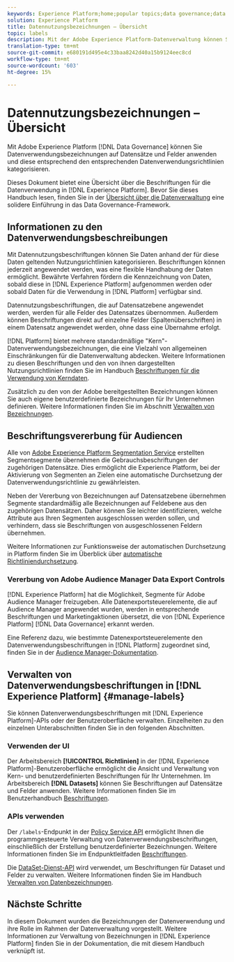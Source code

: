 ```yaml
---
keywords: Experience Platform;home;popular topics;data governance;data usage label api;policy service api;data usage labels overview
solution: Experience Platform
title: Datennutzungsbezeichnungen – Übersicht
topic: labels
description: Mit der Adobe Experience Platform-Datenverwaltung können Sie Datenverwendungsbeschriftungen auf Datensätze und Felder anwenden und diese entsprechend den jeweiligen Datenverwendungsrichtlinien kategorisieren. Dieses Dokument bietet einen Überblick über die Beschriftungen für die Datenverwendung in der Experience Platform.
translation-type: tm+mt
source-git-commit: e680191d495e4c33baa8242d40a15b9124eec8cd
workflow-type: tm+mt
source-wordcount: '603'
ht-degree: 15%

---
```



# Datennutzungsbezeichnungen – Übersicht

Mit Adobe Experience Platform [!DNL Data Governance] können Sie Datenverwendungsbezeichnungen auf Datensätze und Felder anwenden und diese entsprechend den entsprechenden Datenverwendungsrichtlinien kategorisieren.

Dieses Dokument bietet eine Übersicht über die Beschriftungen für die Datenverwendung in [!DNL Experience Platform]. Bevor Sie dieses Handbuch lesen, finden Sie in der [Übersicht über die Datenverwaltung](../home.md) eine solidere Einführung in das Data Governance-Framework.

## Informationen zu den Datenverwendungsbeschreibungen

Mit Datennutzungsbeschriftungen können Sie Daten anhand der für diese Daten geltenden Nutzungsrichtlinien kategorisieren. Beschriftungen können jederzeit angewendet werden, was eine flexible Handhabung der Daten ermöglicht. Bewährte Verfahren fördern die Kennzeichnung von Daten, sobald diese in [!DNL Experience Platform] aufgenommen werden oder sobald Daten für die Verwendung in [!DNL Platform] verfügbar sind.

Datennutzungsbeschriftungen, die auf Datensatzebene angewendet werden, werden für alle Felder des Datensatzes übernommen. Außerdem können Beschriftungen direkt auf einzelne Felder (Spaltenüberschriften) in einem Datensatz angewendet werden, ohne dass eine Übernahme erfolgt.

[!DNL Platform] bietet mehrere standardmäßige &quot;Kern&quot;-Datenverwendungsbezeichnungen, die eine Vielzahl von allgemeinen Einschränkungen für die Datenverwaltung abdecken. Weitere Informationen zu diesen Beschriftungen und den von ihnen dargestellten Nutzungsrichtlinien finden Sie im Handbuch [Beschriftungen für die Verwendung von Kerndaten](reference.md).

Zusätzlich zu den von der Adobe bereitgestellten Bezeichnungen können Sie auch eigene benutzerdefinierte Bezeichnungen für Ihr Unternehmen definieren. Weitere Informationen finden Sie im Abschnitt [Verwalten von Bezeichnungen](#manage-labels).

## Beschriftungsvererbung für Audiencen

Alle von [Adobe Experience Platform Segmentation Service](../../segmentation/home.md) erstellten Segmentsegmente übernehmen die Gebrauchsbeschriftungen der zugehörigen Datensätze. Dies ermöglicht die Experience Platform, bei der Aktivierung von Segmenten an Zielen eine automatische Durchsetzung der Datenverwendungsrichtlinie zu gewährleisten.

Neben der Vererbung von Bezeichnungen auf Datensatzebene übernehmen Segmente standardmäßig alle Bezeichnungen auf Feldebene aus den zugehörigen Datensätzen. Daher können Sie leichter identifizieren, welche Attribute aus Ihren Segmenten ausgeschlossen werden sollen, und verhindern, dass sie Beschriftungen von ausgeschlossenen Feldern übernehmen.

Weitere Informationen zur Funktionsweise der automatischen Durchsetzung in Platform finden Sie im Überblick über [automatische Richtliniendurchsetzung](../enforcement/auto-enforcement.md).

### Vererbung von Adobe Audience Manager Data Export Controls

[!DNL Experience Platform] hat die Möglichkeit, Segmente für Adobe Audience Manager freizugeben. Alle Datenexportsteuerelemente, die auf Audience Manager angewendet wurden, werden in entsprechende Beschriftungen und Marketingaktionen übersetzt, die von [!DNL Experience Platform] [!DNL Data Governance] erkannt werden.

Eine Referenz dazu, wie bestimmte Datenexportsteuerelemente den Datenverwendungsbeschriftungen in [!DNL Platform] zugeordnet sind, finden Sie in der [Audience Manager-Dokumentation](https://docs.adobe.com/content/help/en/audience-manager/user-guide/implementation-integration-guides/integration-experience-platform/aam-aep-audience-sharing.html#aam-data-export-control-in-aep).

## Verwalten von Datenverwendungsbeschriftungen in [!DNL Experience Platform] {#manage-labels}

Sie können Datenverwendungsbeschriftungen mit [!DNL Experience Platform]-APIs oder der Benutzeroberfläche verwalten. Einzelheiten zu den einzelnen Unterabschnitten finden Sie in den folgenden Abschnitten.

### Verwenden der UI

Der Arbeitsbereich **[!UICONTROL Richtlinien]** in der [!DNL Experience Platform]-Benutzeroberfläche ermöglicht die Ansicht und Verwaltung von Kern- und benutzerdefinierten Beschriftungen für Ihr Unternehmen. Im Arbeitsbereich **[!DNL Datasets]** können Sie Beschriftungen auf Datensätze und Felder anwenden. Weitere Informationen finden Sie im Benutzerhandbuch [Beschriftungen](user-guide.md).

### APIs verwenden

Der `/labels`-Endpunkt in der [Policy Service API](https://www.adobe.io/apis/experienceplatform/home/api-reference.html#!acpdr/swagger-specs/dule-policy-service.yaml) ermöglicht Ihnen die programmgesteuerte Verwaltung von Datenverwendungsbeschriftungen, einschließlich der Erstellung benutzerdefinierter Bezeichnungen. Weitere Informationen finden Sie im Endpunktleitfaden [Beschriftungen](../api/labels.md).

Die [DataSet-Dienst-API](https://www.adobe.io/apis/experienceplatform/home/api-reference.html#!acpdr/swagger-specs/dataset-service.yaml) wird verwendet, um Beschriftungen für Dataset und Felder zu verwalten. Weitere Informationen finden Sie im Handbuch [Verwalten von Datenbezeichnungen](./dataset-api.md).

## Nächste Schritte

In diesem Dokument wurden die Bezeichnungen der Datenverwendung und ihre Rolle im Rahmen der Datenverwaltung vorgestellt. Weitere Informationen zur Verwaltung von Bezeichnungen in [!DNL Experience Platform] finden Sie in der Dokumentation, die mit diesem Handbuch verknüpft ist.